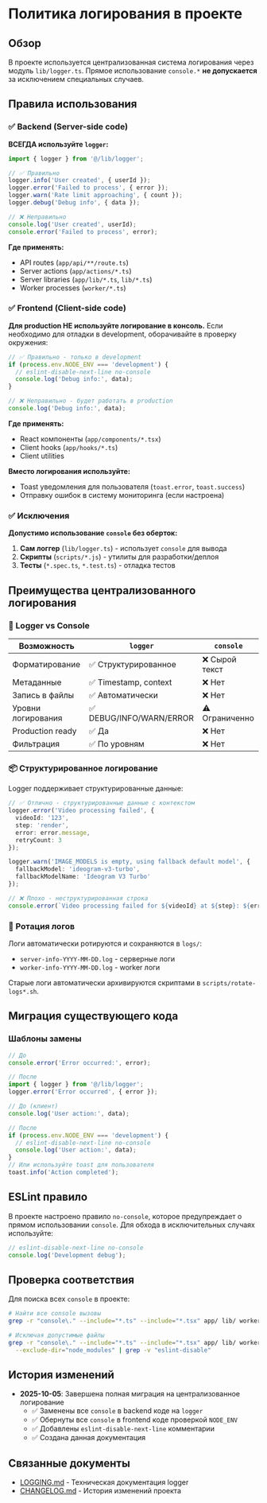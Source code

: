 # Политика логирования в проекте

## Обзор

В проекте используется централизованная система логирования через модуль `lib/logger.ts`. Прямое использование `console.*` **не допускается** за исключением специальных случаев.

## Правила использования

### ✅ Backend (Server-side code)

**ВСЕГДА используйте `logger`:**

```typescript
import { logger } from '@/lib/logger';

// ✅ Правильно
logger.info('User created', { userId });
logger.error('Failed to process', { error });
logger.warn('Rate limit approaching', { count });
logger.debug('Debug info', { data });

// ❌ Неправильно
console.log('User created', userId);
console.error('Failed to process', error);
```

**Где применять:**
- API routes (`app/api/**/route.ts`)
- Server actions (`app/actions/*.ts`)
- Server libraries (`app/lib/*.ts`, `lib/*.ts`)
- Worker processes (`worker/*.ts`)

### ✅ Frontend (Client-side code)

**Для production НЕ используйте логирование в консоль.** Если необходимо для отладки в development, оборачивайте в проверку окружения:

```typescript
// ✅ Правильно - только в development
if (process.env.NODE_ENV === 'development') {
  // eslint-disable-next-line no-console
  console.log('Debug info:', data);
}

// ❌ Неправильно - будет работать в production
console.log('Debug info:', data);
```

**Где применять:**
- React компоненты (`app/components/*.tsx`)
- Client hooks (`app/hooks/*.ts`)
- Client utilities

**Вместо логирования используйте:**
- Toast уведомления для пользователя (`toast.error`, `toast.success`)
- Отправку ошибок в систему мониторинга (если настроена)

### ✅ Исключения

**Допустимо использование `console` без оберток:**

1. **Сам логгер** (`lib/logger.ts`) - использует `console` для вывода
2. **Скрипты** (`scripts/*.js`) - утилиты для разработки/деплоя
3. **Тесты** (`*.spec.ts`, `*.test.ts`) - отладка тестов

## Преимущества централизованного логирования

### 🎯 Logger vs Console

| Возможность | `logger` | `console` |
|------------|----------|-----------|
| Форматирование | ✅ Структурированное | ❌ Сырой текст |
| Метаданные | ✅ Timestamp, context | ❌ Нет |
| Запись в файлы | ✅ Автоматически | ❌ Нет |
| Уровни логирования | ✅ DEBUG/INFO/WARN/ERROR | ⚠️ Ограниченно |
| Production ready | ✅ Да | ❌ Нет |
| Фильтрация | ✅ По уровням | ❌ Нет |

### 📦 Структурированное логирование

Logger поддерживает структурированные данные:

```typescript
// ✅ Отлично - структурированные данные с контекстом
logger.error('Video processing failed', {
  videoId: '123',
  step: 'render',
  error: error.message,
  retryCount: 3
});

logger.warn('IMAGE_MODELS is empty, using fallback default model', {
  fallbackModel: 'ideogram-v3-turbo',
  fallbackModelName: 'Ideogram V3 Turbo'
});

// ❌ Плохо - неструктурированная строка
console.error(`Video processing failed for ${videoId} at ${step}: ${error}`);
```

### 📝 Ротация логов

Логи автоматически ротируются и сохраняются в `logs/`:
- `server-info-YYYY-MM-DD.log` - серверные логи
- `worker-info-YYYY-MM-DD.log` - worker логи

Старые логи автоматически архивируются скриптами в `scripts/rotate-logs*.sh`.

## Миграция существующего кода

### Шаблоны замены

```typescript
// До
console.error('Error occurred:', error);

// После
import { logger } from '@/lib/logger';
logger.error('Error occurred', { error });
```

```typescript
// До (клиент)
console.log('User action:', data);

// После
if (process.env.NODE_ENV === 'development') {
  // eslint-disable-next-line no-console
  console.log('User action:', data);
}
// Или используйте toast для пользователя
toast.info('Action completed');
```

## ESLint правило

В проекте настроено правило `no-console`, которое предупреждает о прямом использовании `console`. Для обхода в исключительных случаях используйте:

```typescript
// eslint-disable-next-line no-console
console.log('Development debug');
```

## Проверка соответствия

Для поиска всех `console` в проекте:

```bash
# Найти все console вызовы
grep -r "console\." --include="*.ts" --include="*.tsx" app/ lib/ worker/

# Исключая допустимые файлы
grep -r "console\." --include="*.ts" --include="*.tsx" app/ lib/ worker/ \
  --exclude-dir="node_modules" | grep -v "eslint-disable"
```

## История изменений

- **2025-10-05**: Завершена полная миграция на централизованное логирование
  - ✅ Заменены все `console` в backend коде на `logger`
  - ✅ Обернуты все `console` в frontend коде проверкой `NODE_ENV`
  - ✅ Добавлены `eslint-disable-next-line` комментарии
  - ✅ Создана данная документация

## Связанные документы

- [LOGGING.md](./LOGGING.md) - Техническая документация logger
- [CHANGELOG.md](../CHANGELOG.md) - История изменений проекта
